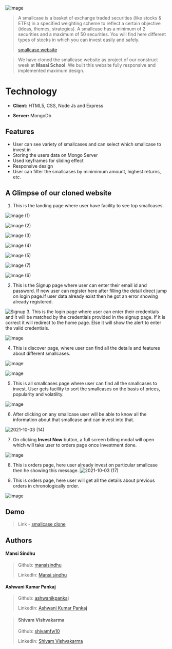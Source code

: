 ![image](https://www.smallcase.com/static/svgs/logo-full.svg)


> A smallcase is a basket of exchange traded securities (like stocks & ETFs) in a specified weighting scheme to reflect a certain objective (ideas, themes, strategies). A smallcase has a minimum of 2 securities and a maximum of 50 securities. You will find here different types of stocks in which you can invest easily and safely.
> 
> [smallcase website](https://smallcase.zerodha.com/)
 
> We have cloned the smallcase website as project of our construct week at **Masai School**.
> We built this website fully responsive and implemented maximum design.
 
  
# Technology


- **Client:** HTML5, CSS, Node Js and Express

- **Server:** MongoDb




  
## Features

-  User can see variety of smallcases and can select which smallcase to invest in
-  Storing the users data on Mongo Server
-  Used keyframes for sliding effect
-  Responsive design
-  User can filter the smallcases by minimimum amount, highest returns, etc.



## A Glimpse of our cloned website

   1. This is the landing page where user have facility to see top smallcases.

![Image (1)](https://user-images.githubusercontent.com/88570294/135740526-f7db2c25-e757-4749-b93a-ba2609756fe5.png)

![Image (2)](https://user-images.githubusercontent.com/88570294/135740564-cf265404-88d0-4b4e-a0c9-9b4578713bc2.png)

![Image (3)](https://user-images.githubusercontent.com/88570294/135740543-6bb2e771-294e-42ac-8e95-d686b73db1db.png)

![Image (4)](https://user-images.githubusercontent.com/88570294/135740547-7896e474-f3db-4e0b-9913-9f7a57549598.png)

![Image (5)](https://user-images.githubusercontent.com/88570294/135740550-90c485e1-1fe7-4d9b-adb3-26ec2cd215cc.png)

![Image (7)](https://user-images.githubusercontent.com/88570294/135740559-515da655-bf06-47a2-9611-47c59df415d7.png)

![Image (6)](https://user-images.githubusercontent.com/88570294/135740561-097d90d6-16b8-480e-ab76-0df1848153ea.png)

2. This is the Signup page where user can enter their email id and password. If new user can register here after filling the detail direct jump on login page.If user data already exist then he got an error showing already registered. 
    
![Signup](https://user-images.githubusercontent.com/88570294/135742009-8b95f95c-99f8-4240-b7e5-eb7ab46b626b.png)
   3. This is the login page where user can enter their credentials and it will be matched by the credentials provided in the signup page. If it is correct it will redirect to the home page. Else it will show the alert to enter the valid credentials. 
    
![image](https://user-images.githubusercontent.com/76626095/131249575-bbb3d32e-b5b8-41ae-bed1-ba003d0855b8.png)



   4. This is discover page, where user can find all the details and features about different smallcases.
   
![image](https://user-images.githubusercontent.com/76626095/131249637-ee6dcba5-023e-49c8-920e-3b778379ca01.png)

![image](https://user-images.githubusercontent.com/76626095/131249644-9ef80a0e-8b71-49eb-a172-59af763bd861.png)
 
   
    
   5. This is all smallcases page where user can find all the smallcases to invest. User gets facility to sort the smallcases on the basis of prices, popularity and volatility. 
   
![image](https://user-images.githubusercontent.com/76626095/131249724-8e2eb03d-1e2a-4eb7-a143-5009f969964a.png)

    

   6. After clicking on any smallcase user will be able to know all the information about that smallcase and can invest into that.
 
 ![2021-10-03 (14)](https://user-images.githubusercontent.com/88570294/135743691-ccd736ca-147c-4c68-a03c-d809aecca8dd.png)


   7. On clicking **Invest Now**  button, a full screen billing modal will open which will take user to orders page once investment done.

![image](https://user-images.githubusercontent.com/76626095/131249873-59bb6b25-f621-4807-92e1-3f939b5b68a1.png)


   8. This is orders page, here user already invest on particular smallcase then he showing this message.
![2021-10-03 (17)](https://user-images.githubusercontent.com/88570294/135743964-df84a1c0-794a-4d06-b3cb-684c4c86f86c.png)


   9. This is orders page, here user will get all the details about previous orders in chronologically order.

![image](https://user-images.githubusercontent.com/76626095/131249990-f195b686-c42d-4550-a1ea-51621b76f32a.png)







  
## Demo

>Link - [smallcase clone](https://smallcase-clone.herokuapp.com)


  
## Authors

#### Mansi Sindhu
> Github: [mansisindhu](https://github.com/mansisindhu)
> 
> LinkedIn: [Mansi sindhu](linkedin.com/in/mansi-sindhu)

#### Ashwani Kumar Pankaj
> Github: [ashwanikpankaj](https://github.com/SantoshKonappanavar)
> 
> LinkedIn: [Ashwani Kumar Pankaj](https://www.linkedin.com/in/ashnit8294)

> #### Shivam Vishvakarma
> Github: [shivamfw10](https://github.com/shivamfw10)
> 
> LinkedIn: [Shivam Vishvakarma](www.linkedin.com/in/shivam-vishvakarma-3322a41a5
)
